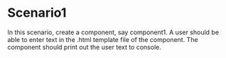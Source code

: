 # Scenario1

In this scenario, create a component, say component1. A user should be able to enter text in the
.html template file of the component. The component should print out the user text to console.
